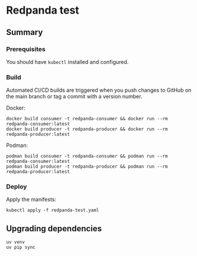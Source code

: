# Redpanda test

## Summary

### Prerequisites

You should have `kubectl` installed and configured.

### Build

Automated CI/CD builds are triggered when you push changes to GitHub on the
main branch or tag a commit with a version number.

Docker:

```shell
docker build consumer -t redpanda-consumer && docker run --rm redpanda-consumer:latest
docker build producer -t redpanda-producer && docker run --rm redpanda-producer:latest
```

Podman:

```shell
podman build consumer -t redpanda-consumer && podman run --rm redpanda-consumer:latest
podman build producer -t redpanda-producer && podman run --rm redpanda-producer:latest
```

### Deploy

Apply the manifests:

```shell
kubectl apply -f redpanda-test.yaml
```

## Upgrading dependencies

```shell
uv venv
uv pip sync
```

